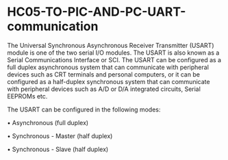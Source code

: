 # HC05-TO-PIC-AND-PC-UART-communication
The Universal Synchronous Asynchronous Receiver Transmitter (USART) module is one of the two serial I/O modules. The USART is also known as a Serial Communications Interface or SCI. The USART can be configured as a full duplex asynchronous system that can communicate with peripheral devices such as CRT terminals and personal computers, or it can be configured as a half-duplex synchronous system that can communicate with peripheral devices such as A/D or D/A integrated circuits, Serial EEPROMs etc. 

The USART can be configured in the following modes: 

• Asynchronous (full duplex)

• Synchronous - Master (half duplex)

• Synchronous - Slave (half duplex) 
